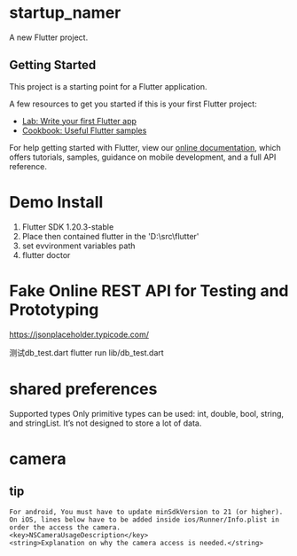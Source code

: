 # startup_namer

A new Flutter project.

## Getting Started

This project is a starting point for a Flutter application.

A few resources to get you started if this is your first Flutter project:

- [Lab: Write your first Flutter app](https://flutter.dev/docs/get-started/codelab)
- [Cookbook: Useful Flutter samples](https://flutter.dev/docs/cookbook)

For help getting started with Flutter, view our
[online documentation](https://flutter.dev/docs), which offers tutorials,
samples, guidance on mobile development, and a full API reference.

# Demo Install
1. Flutter SDK 1.20.3-stable
2. Place then contained flutter in the 'D:\src\flutter'
3. set evvironment variables path 
4. flutter doctor


# Fake Online REST API for Testing and Prototyping
https://jsonplaceholder.typicode.com/

测试db_test.dart
flutter run lib/db_test.dart

# shared preferences 
Supported types
Only primitive types can be used: int, double, bool, string, and stringList.
It’s not designed to store a lot of data.

# camera
## tip
```
For android, You must have to update minSdkVersion to 21 (or higher).
On iOS, lines below have to be added inside ios/Runner/Info.plist in order the access the camera.
<key>NSCameraUsageDescription</key>
<string>Explanation on why the camera access is needed.</string>
```